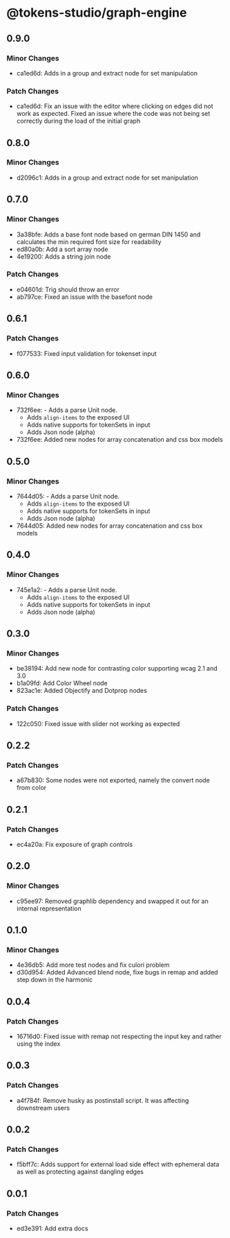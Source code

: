 # @tokens-studio/graph-engine

## 0.9.0

### Minor Changes

- ca1ed6d: Adds in a group and extract node for set manipulation

### Patch Changes

- ca1ed6d: Fix an issue with the editor where clicking on edges did not work as expected. Fixed an issue where the code was not being set correctly during the load of the initial graph

## 0.8.0

### Minor Changes

- d2096c1: Adds in a group and extract node for set manipulation

## 0.7.0

### Minor Changes

- 3a38bfe: Adds a base font node based on german DIN 1450 and calculates the min required font size for readability
- ed80a0b: Add a sort array node
- 4e19200: Adds a string join node

### Patch Changes

- e04601d: Trig should throw an error
- ab797ce: Fixed an issue with the basefont node

## 0.6.1

### Patch Changes

- f077533: Fixed input validation for tokenset input

## 0.6.0

### Minor Changes

- 732f6ee: - Adds a parse Unit node.
  - Adds `align-items` to the exposed UI
  - Adds native supports for tokenSets in input
  - Adds Json node (alpha)
- 732f6ee: Added new nodes for array concatenation and css box models

## 0.5.0

### Minor Changes

- 7644d05: - Adds a parse Unit node.
  - Adds `align-items` to the exposed UI
  - Adds native supports for tokenSets in input
  - Adds Json node (alpha)
- 7644d05: Added new nodes for array concatenation and css box models

## 0.4.0

### Minor Changes

- 745e1a2: - Adds a parse Unit node.
  - Adds `align-items` to the exposed UI
  - Adds native supports for tokenSets in input
  - Adds Json node (alpha)

## 0.3.0

### Minor Changes

- be38194: Add new node for contrasting color supporting wcag 2.1 and 3.0
- b1a09fd: Add Color Wheel node
- 823ac1e: Added Objectify and Dotprop nodes

### Patch Changes

- 122c050: Fixed issue with slider not working as expected

## 0.2.2

### Patch Changes

- a67b830: Some nodes were not exported, namely the convert node from color

## 0.2.1

### Patch Changes

- ec4a20a: Fix exposure of graph controls

## 0.2.0

### Minor Changes

- c95ee97: Removed graphlib dependency and swapped it out for an internal representation

## 0.1.0

### Minor Changes

- 4e36db5: Add more test nodes and fix culori problem
- d30d954: Added Advanced blend node, fixe bugs in remap and added step down in the harmonic

## 0.0.4

### Patch Changes

- 16716d0: Fixed issue with remap not respecting the input key and rather using the index

## 0.0.3

### Patch Changes

- a4f784f: Remove husky as postinstall script. It was affecting downstream users

## 0.0.2

### Patch Changes

- f5bff7c: Adds support for external load side effect with ephemeral data as well as protecting against dangling edges

## 0.0.1

### Patch Changes

- ed3e391: Add extra docs
